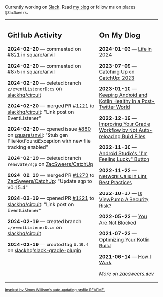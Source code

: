 Currently working on [Slack](https://slack.com/). Read [my blog](https://zacsweers.dev/) or follow me on places `@ZacSweers`.

<table><tr><td valign="top" width="60%">

## GitHub Activity
<!-- githubActivity starts -->
**2024-02-20** — commented on [#821](https://github.com/square/anvil/issues/821#issuecomment-1954906563) in [square/anvil](https://github.com/square/anvil)

**2024-02-20** — commented on [#875](https://github.com/square/anvil/issues/875#issuecomment-1954905235) in [square/anvil](https://github.com/square/anvil)

**2024-02-20** — deleted branch `z/eventListenerDocs` on [slackhq/circuit](https://github.com/slackhq/circuit)

**2024-02-20** — merged PR [#1221](https://github.com/slackhq/circuit/pull/1221) to [slackhq/circuit](https://github.com/slackhq/circuit): "Link post on EventListener"

**2024-02-20** — opened issue [#880](https://github.com/square/anvil/issues/880) on [square/anvil](https://github.com/square/anvil): "Stub gen FileNotFoundException with new file tracking enabled"

**2024-02-19** — deleted branch `renovate/sgp` on [ZacSweers/CatchUp](https://github.com/ZacSweers/CatchUp)

**2024-02-19** — merged PR [#1273](https://github.com/ZacSweers/CatchUp/pull/1273) to [ZacSweers/CatchUp](https://github.com/ZacSweers/CatchUp): "Update sgp to v0.15.4"

**2024-02-19** — opened PR [#1221](https://github.com/slackhq/circuit/pull/1221) to [slackhq/circuit](https://github.com/slackhq/circuit): "Link post on EventListener"

**2024-02-19** — created branch `z/eventListenerDocs` on [slackhq/circuit](https://github.com/slackhq/circuit)

**2024-02-19** — created tag `0.15.4` on [slackhq/slack-gradle-plugin](https://github.com/slackhq/slack-gradle-plugin)
<!-- githubActivity ends -->
</td><td valign="top" width="40%">

## On My Blog
<!-- blog starts -->
**2024-01-03** — [Life in 2024](https://www.zacsweers.dev/life-in-2024/)

**2023-07-09** — [Catching Up on CatchUp: 2023](https://www.zacsweers.dev/catching-up-on-catchup-2023/)

**2023-01-10** — [Keeping Android and Kotlin Healthy in a Post-Twitter World](https://www.zacsweers.dev/keeping-android-healthy/)

**2022-12-19** — [Improving Your Gradle Workflow by Not Auto-reloading Build Files](https://www.zacsweers.dev/improving-your-workflow-by-not-auto-reloading-build-files/)

**2022-11-30** — [Android Studio's "I'm Feeling Lucky" Button](https://www.zacsweers.dev/android-studios-im-feeling-lucky-button/)

**2022-11-22** — [Network Calls in Lint: Best Practices](https://www.zacsweers.dev/network-calls-in-lint-best-practices/)

**2022-10-17** — [Is ViewPump A Security Risk?](https://www.zacsweers.dev/is-viewpump-a-security-risk/)

**2022-05-23** — [You Are Not Blocked](https://www.zacsweers.dev/you-are-not-blocked/)

**2021-07-23** — [Optimizing Your Kotlin Build](https://www.zacsweers.dev/optimizing-your-kotlin-build/)

**2021-06-14** — [How I Work](https://www.zacsweers.dev/how-i-work/)
<!-- blog ends -->
_More on [zacsweers.dev](https://zacsweers.dev/)_
</td></tr></table>

<sub><a href="https://simonwillison.net/2020/Jul/10/self-updating-profile-readme/">Inspired by Simon Willison's auto-updating profile README.</a></sub>